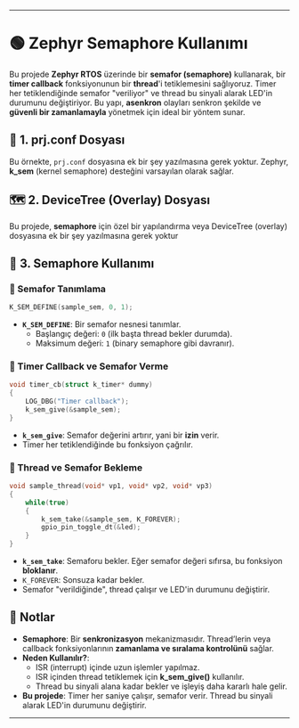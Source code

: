 
---

# 🟢 Zephyr Semaphore Kullanımı

Bu projede **Zephyr RTOS** üzerinde bir **semafor (semaphore)** kullanarak, bir **timer callback** fonksiyonunun bir **thread**'i tetiklemesini sağlıyoruz. Timer her tetiklendiğinde semafor "veriliyor" ve thread bu sinyali alarak LED'in durumunu değiştiriyor. Bu yapı, **asenkron** olayları senkron şekilde ve **güvenli bir zamanlamayla** yönetmek için ideal bir yöntem sunar.

## 🧾 1. prj.conf Dosyası

Bu örnekte, `prj.conf` dosyasına ek bir şey yazılmasına gerek yoktur. Zephyr, **k_sem** (kernel semaphore) desteğini varsayılan olarak sağlar.

## 🗺️ 2. DeviceTree (Overlay) Dosyası

Bu projede, **semaphore** için özel bir yapılandırma veya DeviceTree (overlay) dosyasına ek bir şey yazılmasına gerek yoktur

## 🧵 3. Semaphore Kullanımı

### 📌 Semafor Tanımlama

```c
K_SEM_DEFINE(sample_sem, 0, 1);
```

- **`K_SEM_DEFINE`**: Bir semafor nesnesi tanımlar.
  - Başlangıç değeri: `0` (ilk başta thread bekler durumda).
  - Maksimum değeri: `1` (binary semaphore gibi davranır).

### 📌 Timer Callback ve Semafor Verme

```c
void timer_cb(struct k_timer* dummy)
{
    LOG_DBG("Timer callback");
    k_sem_give(&sample_sem);
}
```

- **`k_sem_give`**: Semafor değerini artırır, yani bir **izin** verir.
- Timer her tetiklendiğinde bu fonksiyon çağrılır.

### 📌 Thread ve Semafor Bekleme

```c
void sample_thread(void* vp1, void* vp2, void* vp3)
{
    while(true)
    {
        k_sem_take(&sample_sem, K_FOREVER);
        gpio_pin_toggle_dt(&led);
    }
}
```

- **`k_sem_take`**: Semaforu bekler. Eğer semafor değeri sıfırsa, bu fonksiyon **bloklanır**.
- `K_FOREVER`: Sonsuza kadar bekler.
- Semafor "verildiğinde", thread çalışır ve LED'in durumunu değiştirir.

## 📝 Notlar

- **Semaphore**: Bir **senkronizasyon** mekanizmasıdır. Thread’lerin veya callback fonksiyonlarının **zamanlama ve sıralama kontrolünü** sağlar.
- **Neden Kullanılır?**:
  - ISR (interrupt) içinde uzun işlemler yapılmaz.
  - ISR içinden thread tetiklemek için **k_sem_give()** kullanılır.
  - Thread bu sinyali alana kadar bekler ve işleyiş daha kararlı hale gelir.
- **Bu projede**: Timer her saniye çalışır, semafor verir. Thread bu sinyali alarak LED'in durumunu değiştirir.

---

